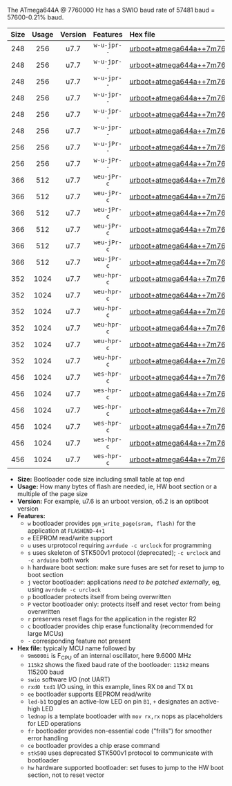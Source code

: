The ATmega644A @ 7760000 Hz has a SWIO baud rate of 57481 baud = 57600-0.21% baud.

|Size|Usage|Version|Features|Hex file|
|:-:|:-:|:-:|:-:|:--|
|248|256|u7.7|`w-u-jpr--`|[urboot+atmega644a++7m7600i+++57k6_swio_rxd0_txd1_led+b0.hex](https://raw.githubusercontent.com/stefanrueger/urboot.hex/main/mcus/atmega644a/internal_oscillator/fint++7m7600_Hz/br+++57k6_bps/urboot+atmega644a++7m7600i+++57k6_swio_rxd0_txd1_led+b0.hex)|
|248|256|u7.7|`w-u-jpr--`|[urboot+atmega644a++7m7600i+++57k6_swio_rxd0_txd1_led+b7.hex](https://raw.githubusercontent.com/stefanrueger/urboot.hex/main/mcus/atmega644a/internal_oscillator/fint++7m7600_Hz/br+++57k6_bps/urboot+atmega644a++7m7600i+++57k6_swio_rxd0_txd1_led+b7.hex)|
|248|256|u7.7|`w-u-jpr--`|[urboot+atmega644a++7m7600i+++57k6_swio_rxd0_txd1_lednop.hex](https://raw.githubusercontent.com/stefanrueger/urboot.hex/main/mcus/atmega644a/internal_oscillator/fint++7m7600_Hz/br+++57k6_bps/urboot+atmega644a++7m7600i+++57k6_swio_rxd0_txd1_lednop.hex)|
|248|256|u7.7|`w-u-jpr--`|[urboot+atmega644a++7m7600i+++57k6_swio_rxd2_txd3_led+b0.hex](https://raw.githubusercontent.com/stefanrueger/urboot.hex/main/mcus/atmega644a/internal_oscillator/fint++7m7600_Hz/br+++57k6_bps/urboot+atmega644a++7m7600i+++57k6_swio_rxd2_txd3_led+b0.hex)|
|248|256|u7.7|`w-u-jpr--`|[urboot+atmega644a++7m7600i+++57k6_swio_rxd2_txd3_led+b7.hex](https://raw.githubusercontent.com/stefanrueger/urboot.hex/main/mcus/atmega644a/internal_oscillator/fint++7m7600_Hz/br+++57k6_bps/urboot+atmega644a++7m7600i+++57k6_swio_rxd2_txd3_led+b7.hex)|
|248|256|u7.7|`w-u-jpr--`|[urboot+atmega644a++7m7600i+++57k6_swio_rxd2_txd3_lednop.hex](https://raw.githubusercontent.com/stefanrueger/urboot.hex/main/mcus/atmega644a/internal_oscillator/fint++7m7600_Hz/br+++57k6_bps/urboot+atmega644a++7m7600i+++57k6_swio_rxd2_txd3_lednop.hex)|
|256|256|u7.7|`w-u-jPr--`|[urboot+atmega644a++7m7600i+++57k6_swio_rxd0_txd1.hex](https://raw.githubusercontent.com/stefanrueger/urboot.hex/main/mcus/atmega644a/internal_oscillator/fint++7m7600_Hz/br+++57k6_bps/urboot+atmega644a++7m7600i+++57k6_swio_rxd0_txd1.hex)|
|256|256|u7.7|`w-u-jPr--`|[urboot+atmega644a++7m7600i+++57k6_swio_rxd2_txd3.hex](https://raw.githubusercontent.com/stefanrueger/urboot.hex/main/mcus/atmega644a/internal_oscillator/fint++7m7600_Hz/br+++57k6_bps/urboot+atmega644a++7m7600i+++57k6_swio_rxd2_txd3.hex)|
|366|512|u7.7|`weu-jPr-c`|[urboot+atmega644a++7m7600i+++57k6_swio_rxd0_txd1_ee_led+b0_fr_ce.hex](https://raw.githubusercontent.com/stefanrueger/urboot.hex/main/mcus/atmega644a/internal_oscillator/fint++7m7600_Hz/br+++57k6_bps/urboot+atmega644a++7m7600i+++57k6_swio_rxd0_txd1_ee_led+b0_fr_ce.hex)|
|366|512|u7.7|`weu-jPr-c`|[urboot+atmega644a++7m7600i+++57k6_swio_rxd0_txd1_ee_led+b7_fr_ce.hex](https://raw.githubusercontent.com/stefanrueger/urboot.hex/main/mcus/atmega644a/internal_oscillator/fint++7m7600_Hz/br+++57k6_bps/urboot+atmega644a++7m7600i+++57k6_swio_rxd0_txd1_ee_led+b7_fr_ce.hex)|
|366|512|u7.7|`weu-jPr-c`|[urboot+atmega644a++7m7600i+++57k6_swio_rxd0_txd1_ee_lednop_fr_ce.hex](https://raw.githubusercontent.com/stefanrueger/urboot.hex/main/mcus/atmega644a/internal_oscillator/fint++7m7600_Hz/br+++57k6_bps/urboot+atmega644a++7m7600i+++57k6_swio_rxd0_txd1_ee_lednop_fr_ce.hex)|
|366|512|u7.7|`weu-jPr-c`|[urboot+atmega644a++7m7600i+++57k6_swio_rxd2_txd3_ee_led+b0_fr_ce.hex](https://raw.githubusercontent.com/stefanrueger/urboot.hex/main/mcus/atmega644a/internal_oscillator/fint++7m7600_Hz/br+++57k6_bps/urboot+atmega644a++7m7600i+++57k6_swio_rxd2_txd3_ee_led+b0_fr_ce.hex)|
|366|512|u7.7|`weu-jPr-c`|[urboot+atmega644a++7m7600i+++57k6_swio_rxd2_txd3_ee_led+b7_fr_ce.hex](https://raw.githubusercontent.com/stefanrueger/urboot.hex/main/mcus/atmega644a/internal_oscillator/fint++7m7600_Hz/br+++57k6_bps/urboot+atmega644a++7m7600i+++57k6_swio_rxd2_txd3_ee_led+b7_fr_ce.hex)|
|366|512|u7.7|`weu-jPr-c`|[urboot+atmega644a++7m7600i+++57k6_swio_rxd2_txd3_ee_lednop_fr_ce.hex](https://raw.githubusercontent.com/stefanrueger/urboot.hex/main/mcus/atmega644a/internal_oscillator/fint++7m7600_Hz/br+++57k6_bps/urboot+atmega644a++7m7600i+++57k6_swio_rxd2_txd3_ee_lednop_fr_ce.hex)|
|352|1024|u7.7|`weu-hpr-c`|[urboot+atmega644a++7m7600i+++57k6_swio_rxd0_txd1_ee_led+b0_fr_ce_hw.hex](https://raw.githubusercontent.com/stefanrueger/urboot.hex/main/mcus/atmega644a/internal_oscillator/fint++7m7600_Hz/br+++57k6_bps/urboot+atmega644a++7m7600i+++57k6_swio_rxd0_txd1_ee_led+b0_fr_ce_hw.hex)|
|352|1024|u7.7|`weu-hpr-c`|[urboot+atmega644a++7m7600i+++57k6_swio_rxd0_txd1_ee_led+b7_fr_ce_hw.hex](https://raw.githubusercontent.com/stefanrueger/urboot.hex/main/mcus/atmega644a/internal_oscillator/fint++7m7600_Hz/br+++57k6_bps/urboot+atmega644a++7m7600i+++57k6_swio_rxd0_txd1_ee_led+b7_fr_ce_hw.hex)|
|352|1024|u7.7|`weu-hpr-c`|[urboot+atmega644a++7m7600i+++57k6_swio_rxd0_txd1_ee_lednop_fr_ce_hw.hex](https://raw.githubusercontent.com/stefanrueger/urboot.hex/main/mcus/atmega644a/internal_oscillator/fint++7m7600_Hz/br+++57k6_bps/urboot+atmega644a++7m7600i+++57k6_swio_rxd0_txd1_ee_lednop_fr_ce_hw.hex)|
|352|1024|u7.7|`weu-hpr-c`|[urboot+atmega644a++7m7600i+++57k6_swio_rxd2_txd3_ee_led+b0_fr_ce_hw.hex](https://raw.githubusercontent.com/stefanrueger/urboot.hex/main/mcus/atmega644a/internal_oscillator/fint++7m7600_Hz/br+++57k6_bps/urboot+atmega644a++7m7600i+++57k6_swio_rxd2_txd3_ee_led+b0_fr_ce_hw.hex)|
|352|1024|u7.7|`weu-hpr-c`|[urboot+atmega644a++7m7600i+++57k6_swio_rxd2_txd3_ee_led+b7_fr_ce_hw.hex](https://raw.githubusercontent.com/stefanrueger/urboot.hex/main/mcus/atmega644a/internal_oscillator/fint++7m7600_Hz/br+++57k6_bps/urboot+atmega644a++7m7600i+++57k6_swio_rxd2_txd3_ee_led+b7_fr_ce_hw.hex)|
|352|1024|u7.7|`weu-hpr-c`|[urboot+atmega644a++7m7600i+++57k6_swio_rxd2_txd3_ee_lednop_fr_ce_hw.hex](https://raw.githubusercontent.com/stefanrueger/urboot.hex/main/mcus/atmega644a/internal_oscillator/fint++7m7600_Hz/br+++57k6_bps/urboot+atmega644a++7m7600i+++57k6_swio_rxd2_txd3_ee_lednop_fr_ce_hw.hex)|
|456|1024|u7.7|`wes-hpr-c`|[urboot+atmega644a++7m7600i+++57k6_swio_rxd0_txd1_ee_led+b0_fr_ce_stk500_hw.hex](https://raw.githubusercontent.com/stefanrueger/urboot.hex/main/mcus/atmega644a/internal_oscillator/fint++7m7600_Hz/br+++57k6_bps/urboot+atmega644a++7m7600i+++57k6_swio_rxd0_txd1_ee_led+b0_fr_ce_stk500_hw.hex)|
|456|1024|u7.7|`wes-hpr-c`|[urboot+atmega644a++7m7600i+++57k6_swio_rxd0_txd1_ee_led+b7_fr_ce_stk500_hw.hex](https://raw.githubusercontent.com/stefanrueger/urboot.hex/main/mcus/atmega644a/internal_oscillator/fint++7m7600_Hz/br+++57k6_bps/urboot+atmega644a++7m7600i+++57k6_swio_rxd0_txd1_ee_led+b7_fr_ce_stk500_hw.hex)|
|456|1024|u7.7|`wes-hpr-c`|[urboot+atmega644a++7m7600i+++57k6_swio_rxd0_txd1_ee_lednop_fr_ce_stk500_hw.hex](https://raw.githubusercontent.com/stefanrueger/urboot.hex/main/mcus/atmega644a/internal_oscillator/fint++7m7600_Hz/br+++57k6_bps/urboot+atmega644a++7m7600i+++57k6_swio_rxd0_txd1_ee_lednop_fr_ce_stk500_hw.hex)|
|456|1024|u7.7|`wes-hpr-c`|[urboot+atmega644a++7m7600i+++57k6_swio_rxd2_txd3_ee_led+b0_fr_ce_stk500_hw.hex](https://raw.githubusercontent.com/stefanrueger/urboot.hex/main/mcus/atmega644a/internal_oscillator/fint++7m7600_Hz/br+++57k6_bps/urboot+atmega644a++7m7600i+++57k6_swio_rxd2_txd3_ee_led+b0_fr_ce_stk500_hw.hex)|
|456|1024|u7.7|`wes-hpr-c`|[urboot+atmega644a++7m7600i+++57k6_swio_rxd2_txd3_ee_led+b7_fr_ce_stk500_hw.hex](https://raw.githubusercontent.com/stefanrueger/urboot.hex/main/mcus/atmega644a/internal_oscillator/fint++7m7600_Hz/br+++57k6_bps/urboot+atmega644a++7m7600i+++57k6_swio_rxd2_txd3_ee_led+b7_fr_ce_stk500_hw.hex)|
|456|1024|u7.7|`wes-hpr-c`|[urboot+atmega644a++7m7600i+++57k6_swio_rxd2_txd3_ee_lednop_fr_ce_stk500_hw.hex](https://raw.githubusercontent.com/stefanrueger/urboot.hex/main/mcus/atmega644a/internal_oscillator/fint++7m7600_Hz/br+++57k6_bps/urboot+atmega644a++7m7600i+++57k6_swio_rxd2_txd3_ee_lednop_fr_ce_stk500_hw.hex)|

- **Size:** Bootloader code size including small table at top end
- **Usage:** How many bytes of flash are needed, ie, HW boot section or a multiple of the page size
- **Version:** For example, u7.6 is an urboot version, o5.2 is an optiboot version
- **Features:**
  + `w` bootloader provides `pgm_write_page(sram, flash)` for the application at `FLASHEND-4+1`
  + `e` EEPROM read/write support
  + `u` uses urprotocol requiring `avrdude -c urclock` for programming
  + `s` uses skeleton of STK500v1 protocol (deprecated); `-c urclock` and `-c arduino` both work
  + `h` hardware boot section: make sure fuses are set for reset to jump to boot section
  + `j` vector bootloader: applications *need to be patched externally*, eg, using `avrdude -c urclock`
  + `p` bootloader protects itself from being overwritten
  + `P` vector bootloader only: protects itself and reset vector from being overwritten
  + `r` preserves reset flags for the application in the register R2
  + `c` bootloader provides chip erase functionality (recommended for large MCUs)
  + `-` corresponding feature not present
- **Hex file:** typically MCU name followed by
  + `9m6000i` is F<sub>CPU</sub> of an internal oscillator, here 9.6000 MHz
  + `115k2` shows the fixed baud rate of the bootloader: `115k2` means 115200 baud
  + `swio` software I/O (not UART)
  + `rxd0 txd1` I/O using, in this example, lines RX `D0` and TX `D1`
  + `ee` bootloader supports EEPROM read/write
  + `led-b1` toggles an active-low LED on pin `B1`, `+` designates an active-high LED
  + `lednop` is a template bootloader with `mov rx,rx` nops as placeholders for LED operations
  + `fr` bootloader provides non-essential code ("frills") for smoother error handling
  + `ce` bootloader provides a chip erase command
  + `stk500` uses deprecated STK500v1 protocol to communicate with bootloader
  + `hw` hardware supported bootloader: set fuses to jump to the HW boot section, not to reset vector
